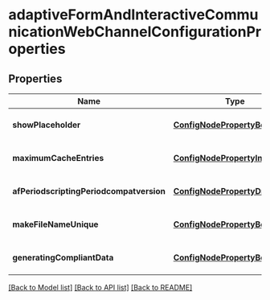 # adaptiveFormAndInteractiveCommunicationWebChannelConfigurationProperties

## Properties
Name | Type | Description | Notes
------------ | ------------- | ------------- | -------------
**showPlaceholder** | [**ConfigNodePropertyBoolean**](ConfigNodePropertyBoolean.md) |  | [optional] [default to null]
**maximumCacheEntries** | [**ConfigNodePropertyInteger**](ConfigNodePropertyInteger.md) |  | [optional] [default to null]
**afPeriodscriptingPeriodcompatversion** | [**ConfigNodePropertyDropDown**](ConfigNodePropertyDropDown.md) |  | [optional] [default to null]
**makeFileNameUnique** | [**ConfigNodePropertyBoolean**](ConfigNodePropertyBoolean.md) |  | [optional] [default to null]
**generatingCompliantData** | [**ConfigNodePropertyBoolean**](ConfigNodePropertyBoolean.md) |  | [optional] [default to null]

[[Back to Model list]](../README.md#documentation-for-models) [[Back to API list]](../README.md#documentation-for-api-endpoints) [[Back to README]](../README.md)


